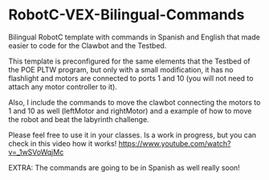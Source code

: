 # RobotC-VEX-Bilingual-Commands
Bilingual RobotC template with commands in Spanish and English that made easier to code for the Clawbot and the Testbed. 

This template is preconfigured for the same elements that the Testbed of the POE PLTW program, but only with a small modification, it has no flashlight and motors are connected to ports 1 and 10 (you will not need to attach any motor controller to it).

Also, I include the commands to move the clawbot connecting the motors to 1 and 10 as well (leftMotor and rightMotor) and a example of how to move the robot and beat the labyrinth challenge.

Please feel free to use it in your classes. Is a work in progress, but you can check in this video how it works!
https://www.youtube.com/watch?v=_1wSVoWqjMc

EXTRA: The commands are going to be in Spanish as well really soon!

